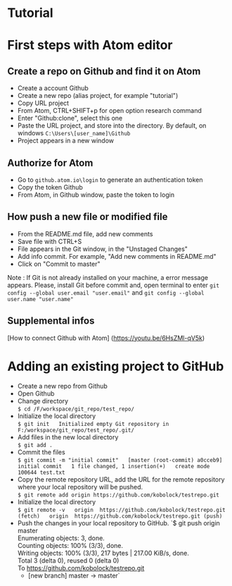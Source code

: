 # Tutorial


First steps with Atom editor
============================

Create a repo on Github and find it on Atom
-------------------------------------------
  * Create a account Github
  * Create a new repo (alias project, for example "tutorial")
  * Copy URL project
  * From Atom, CTRL+SHIFT+p for open option research command
  * Enter "Github:clone", select this one
  * Paste the URL project, and store into the directory. By default, on windows `C:\Users\[user_name]\Github`
  * Project appears in a new window  

Authorize for Atom
------------------
  * Go to `github.atom.io\login` to generate an authentication token
  * Copy the token Github
  * From Atom, in Github window, paste the token to login

How push a new file or modified file
------------------------------------
  * From the README.md file, add new comments
  * Save file with CTRL+S
  * File appears in the Git window, in the "Unstaged Changes"
  * Add info commit. For example, "Add new comments in README.md"
  * Click on "Commit to master"

Note : If Git is not already installed on your machine, a error message appears.
Please, install Git before commit and, open terminal to enter `git config --global user.email "user.email"` and `git config --global user.name "user.name"`

Supplemental infos
------------------
[How to connect Github with Atom] (https://youtu.be/6HsZMl-qV5k)


Adding an existing project to GitHub
====================================

  * Create a new repo from Github
  * Open Github
  * Change directory  
    `$ cd /F/workspace/git_repo/test_repo/`
  * Initialize the local directory  
    `$ git init  
    Initialized empty Git repository in F:/workspace/git_repo/test_repo/.git/`
  * Add files in the new local directory  
    `$ git add .`
  * Commit the files  
    `$ git commit -m "initial commit"  
    [master (root-commit) a0cceb9] initial commit  
    1 file changed, 1 insertion(+)  
    create mode 100644 test.txt`
  * Copy the remote repository URL,  add the URL for the remote repository where your local repository will be pushed.  
  `$ git remote add origin https://github.com/kobolock/testrepo.git`  
  * Initialize the local directory   
  `$ git remote -v  
  origin  https://github.com/kobolock/testrepo.git (fetch)  
  origin  https://github.com/kobolock/testrepo.git (push)`  
* Push the changes in your local repository to GitHub.
  `$ git push origin master  
  Enumerating objects: 3, done.  
  Counting objects: 100% (3/3), done.  
  Writing objects: 100% (3/3), 217 bytes | 217.00 KiB/s, done.  
  Total 3 (delta 0), reused 0 (delta 0)  
  To https://github.com/kobolock/testrepo.git  
  * [new branch]      master -> master`  

